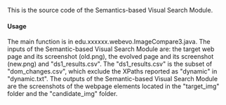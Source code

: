 This is the source code of the Semantics-based Visual Search Module. 
#### Usage
The main function is in edu.xxxxxx.webevo.ImageCompare3.java. The inputs of the Semantic-based Visual Search Module are: the target web page and its screenshot (old.png), the evolved page and its screenshot (new.png) and "ds1_results.csv". The "ds1_results.csv" is the subset of "dom_changes.csv", which exclude the XPaths reported as "dynamic" in "dynamic.txt".
The outputs of the Semantic-based Visual Search Module are the screenshots of the webpage elements located in the "target_img" folder and the "candidate_img" folder.


